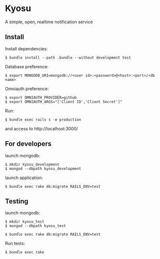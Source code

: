 Kyosu
===================

A simple, open, realtime notification service

Install
----------------

Install dependencies:

    $ bundle install --path .bundle --without development test

Database preference:

    $ export MONGODB_URI=mongodb://<user id>:<password>@<host>:<port>/<db name>

Omniauth preference:

    $ export OMNIAUTH_PROVIDER=github
    $ export OMNIAUTH_ARGS="['Client ID','Client Secret']"

Run:

    $ bundle exec rails s -e production

and access to http://localhost:3000/

For developers
---------------

launch mongodb:

    $ mkdir kyosu_development
    $ mongod --dbpath kyosu_development

launch application:

    $ bundle exec rake db:migrate RAILS_ENV=test

Testing
---------------

launch mongodb:

    $ mkdir kyosu_test
    $ mongod --dbpath kyosu_test

    $ bundle exec rake db:migrate RAILS_ENV=test

Run tests:

    $ bundle exec rake
